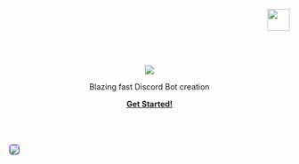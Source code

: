 <p align="right">
<a href="https://dangoweb.ga/"><img src="https://dangoweb.ga/favicon.ico" height="40px" /></a></p>
<br><br>
<p align="center">
    <img align="center" src="https://bots.dangoweb.ga/title-white.png" />
    <!--<h1 align="center">Just the Docs</h1>-->
    <p align="center">Blazing fast Discord Bot creation</p>
    <p align="center"><strong><a href="https://bots.dangoweb.ga/docs">Get Started!</a></strong></p>
    <br><br><br>
    <img style="border: 1px solid #6F12FF;border-radius: 4px;align:center" src="https://bots.dangoweb.ga/banner.gif" />
</p>